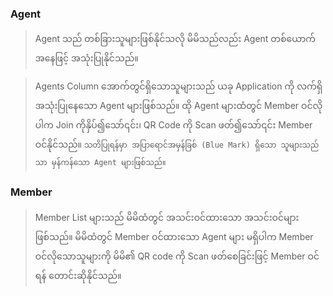 ### Agent ###
> Agent သည် တစ်ခြားသူများဖြစ်နိုင်သလို မိမိသည်လည်း Agent တစ်ယောက်အနေဖြင့် အသုံးပြုနိုင်သည်။

> Agents Column အောက်တွင်ရှိသောသူများသည် ယခု Application ကို လက်ရှိအသုံးပြုနေသော Agent များဖြစ်သည်။ ထို Agent များထံတွင် Member ဝင်လိုပါက Join ကိုနှိပ်၍သော်၎င်း၊ QR Code ကို Scan ဖတ်၍သော်၎င်း Member ဝင်နိုင်သည်။
``` သတိပြုရန်မှာ အပြာရောင်အမှန်ခြစ် (Blue Mark) ရှိသော သူများသည်သာ မှန်ကန်သော Agent များဖြစ်သည်။ ```
### Member ###
>  Member List များသည် မိမိထံတွင် အသင်းဝင်ထားသော အသင်းဝင်များ ဖြစ်သည်။ မိမိထံတွင် Member ဝင်ထားသော Agent များ မရှိပါက Member ဝင်လိုသောသူများကို မိမိ၏ QR code ကို Scan ဖတ်စေခြင်းဖြင့် Member ဝင်ရန် တောင်းဆိုနိုင်သည်။